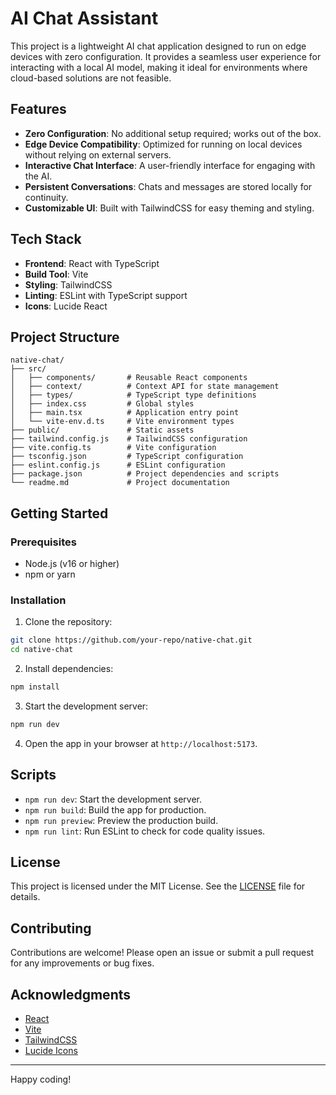 # AI Chat Assistant

This project is a lightweight AI chat application designed to run on edge devices with zero configuration. It provides a seamless user experience for interacting with a local AI model, making it ideal for environments where cloud-based solutions are not feasible.

## Features

- **Zero Configuration**: No additional setup required; works out of the box.
- **Edge Device Compatibility**: Optimized for running on local devices without relying on external servers.
- **Interactive Chat Interface**: A user-friendly interface for engaging with the AI.
- **Persistent Conversations**: Chats and messages are stored locally for continuity.
- **Customizable UI**: Built with TailwindCSS for easy theming and styling.

## Tech Stack

- **Frontend**: React with TypeScript
- **Build Tool**: Vite
- **Styling**: TailwindCSS
- **Linting**: ESLint with TypeScript support
- **Icons**: Lucide React

## Project Structure

```
native-chat/
├── src/
│   ├── components/       # Reusable React components
│   ├── context/          # Context API for state management
│   ├── types/            # TypeScript type definitions
│   ├── index.css         # Global styles
│   ├── main.tsx          # Application entry point
│   └── vite-env.d.ts     # Vite environment types
├── public/               # Static assets
├── tailwind.config.js    # TailwindCSS configuration
├── vite.config.ts        # Vite configuration
├── tsconfig.json         # TypeScript configuration
├── eslint.config.js      # ESLint configuration
├── package.json          # Project dependencies and scripts
└── readme.md             # Project documentation
```

## Getting Started

### Prerequisites

- Node.js (v16 or higher)
- npm or yarn

### Installation

1. Clone the repository:
  ```bash
  git clone https://github.com/your-repo/native-chat.git
  cd native-chat
  ```

2. Install dependencies:
  ```bash
  npm install
  ```

3. Start the development server:
  ```bash
  npm run dev
  ```

4. Open the app in your browser at `http://localhost:5173`.

## Scripts

- `npm run dev`: Start the development server.
- `npm run build`: Build the app for production.
- `npm run preview`: Preview the production build.
- `npm run lint`: Run ESLint to check for code quality issues.

## License

This project is licensed under the MIT License. See the [LICENSE](LICENSE) file for details.

## Contributing

Contributions are welcome! Please open an issue or submit a pull request for any improvements or bug fixes.

## Acknowledgments

- [React](https://reactjs.org/)
- [Vite](https://vitejs.dev/)
- [TailwindCSS](https://tailwindcss.com/)
- [Lucide Icons](https://lucide.dev/)

---
Happy coding!